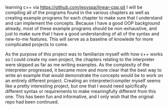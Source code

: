 learning c++ via https://github.com/jesyspa/linear-cpp.git I will be compiling all of the programs found in the various chapters as well as creating example programs for each chapter to make sure that I understand and can implement the concepts. Because I have a good OOP background already, most of these example programs should be non-exhaustive, and just to make sure that I have a good understanding of all of the syntax and new-to-me features. This will serve as a baseline of knowlede for more complicated projects to come.

As the purpose of this project was to familiarize myself with how c++ works so I could create my own project, the chapters relating to the interpreter were skipped as far as me writing examples. As the complexity of the interpreter progressed, it became more and more clear that the best way to write an example that would demonstrate the concepts would be to work on an entirely different project. Creating an interpreter/compiler myself seems like a pretty interesting project, but one that I would need spicifically different syntax or requirements to make meaningfully different from this one. This has been fun and informative, and I only wish that the original repo had been continued.
